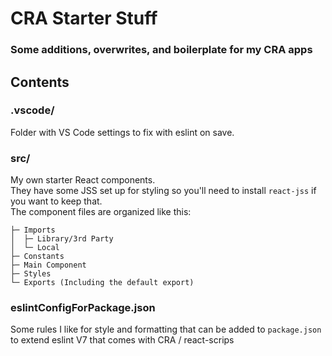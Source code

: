 # CRA Starter Stuff
### Some additions, overwrites, and boilerplate for my CRA apps

## Contents

### .vscode/
Folder with VS Code settings to fix with eslint on save.

### src/
My own starter React components.  
They have some JSS set up for styling so you'll need to install `react-jss` if you want to keep that.  
The component files are organized like this:
```
├─ Imports
│  ├─ Library/3rd Party
│  └─ Local
├─ Constants
├─ Main Component
├─ Styles
└─ Exports (Including the default export)
```

### eslintConfigForPackage.json
Some rules I like for style and formatting that can be added to `package.json` to extend eslint V7 that comes with CRA / react-scrips
